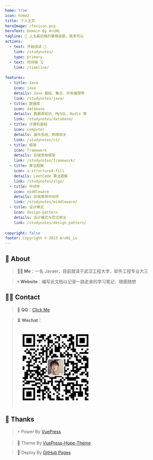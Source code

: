```yaml
---
home: true
icon: home2
title: 个人主页
heroImage: /favicon.png
heroText: Domain By AruNi
tagline: 🌱 人生最后悔的事情就是，我本可以
actions:
  - text: 开始阅读 🎉
    link: /studynotes/
    type: primary
  - text: 时间轴 🗓️
    link: /timeline/

features:
  - title: Java
    icon: java
    details: Java 基础、集合、并发编程等
    link: /studynotes/java/
  - title: 数据库
    icon: database
    details: 数据库知识、MySQL、Redis 等
    link: /studynotes/database/
  - title: 计算机基础
    icon: computer
    details: 操作系统、网络相关
    link: /studynotes/cs/
  - title: 框架
    icon: framework
    details: 后端常用框架
    link: /studynotes/framework/
  - title: 算法题解
    icon: a-structure4-fill
    details: LeetCode 算法题解
    link: /studynotes/algo/
  - title: 中间件
    icon: middleware
    details: 后端常用中间件
    link: /studynotes/middleware/
  - title: 设计模式
    icon: design-pattern
    details: 设计模式与范式相关
    link: /studynotes/design_pattern/

copyright: false
footer: Copyright © 2023 AruNi_Lu
---
```


## 📣 About
> 👦🏻 **Me**：一名 Javaer，目前就读于武汉工程大学，软件工程专业大三

> 🌀 **Website**：编写此文档以记录一路走来的学习笔记、随感随想

## 👋🏻 Contact
> 🐧 **QQ**：<a href="tencent://AddContact/?fromId=50&fromSubId=1&subcmd=all&uin=1298911600">Click Me</a>

> 🎗️ **Wechat**：
> 
> ![wx](/wx.jpg)

## 🌈 Thanks
> ⚡ Power By <a href="https://v2.vuepress.vuejs.org/zh/" target="_blank">VuePress</a>

> 🎨 Theme By <a href="https://theme-hope.vuejs.press/zh/" target="_blank">VuePress-Hope-Theme</a>

> 🚀 Deploy By <a href="https://pages.github.com/" target="_blank">GitHub Pages</a>
